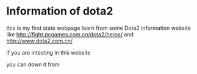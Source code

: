 # Information of dota2
this is my first state webpage
learn from some Dota2 information website
like http://fight.pcgames.com.cn/dota2/heros/
and http://www.dota2.com.cn/

if you are intesting in this website 

you can down it from 
